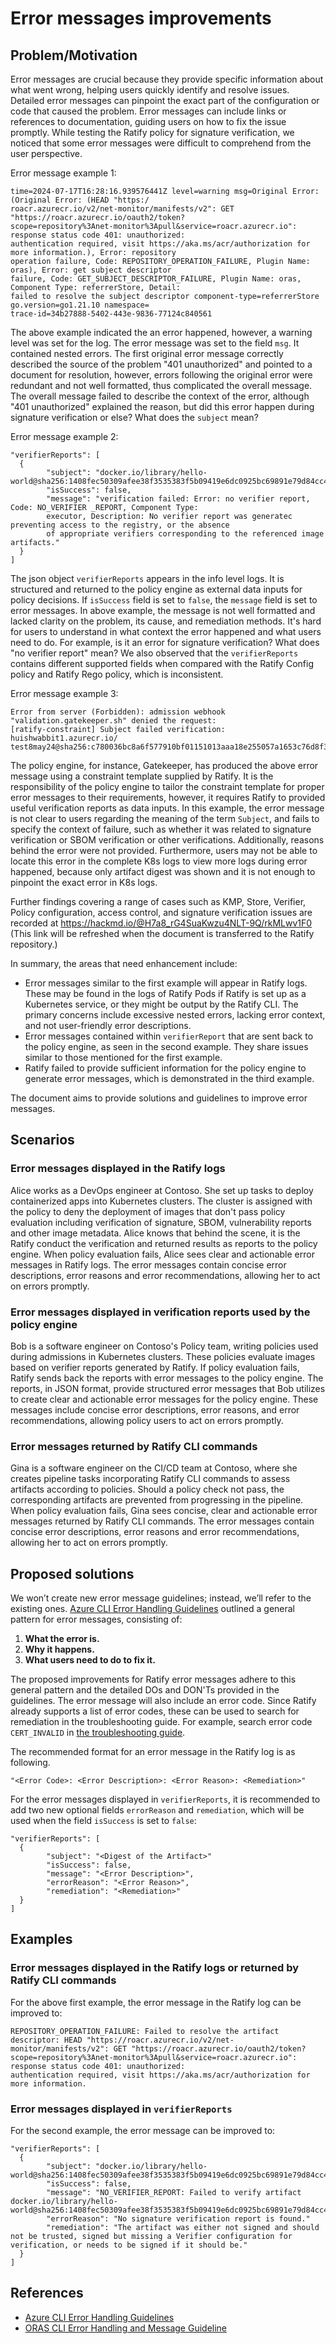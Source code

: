 # Error messages improvements

## Problem/Motivation

Error messages are crucial because they provide specific information about what went wrong, helping users quickly identify and resolve issues. Detailed error messages can pinpoint the exact part of the configuration or code that caused the problem. Error messages can include links or references to documentation, guiding users on how to fix the issue promptly. While testing the Ratify policy for signature verification, we noticed that some error messages were difficult to comprehend from the user perspective.

Error message example 1:

```text
time=2024-07-17T16:28:16.939576441Z level=warning msg=Original Error: (Original Error: (HEAD "https:/
roacr.azurecr.io/v2/net-monitor/manifests/v2": GET "https://roacr.azurecr.io/oauth2/token?
scope=repository%3Anet-monitor%3Apull&service=roacr.azurecr.io": response status code 401: unauthorized: 
authentication required, visit https://aka.ms/acr/authorization for more information.), Error: repository 
operation failure, Code: REPOSITORY_OPERATION_FAILURE, Plugin Name: oras), Error: get subject descriptor 
failure, Code: GET_SUBJECT_DESCRIPTOR_FAILURE, Plugin Name: oras, Component Type: referrerStore, Detail: 
failed to resolve the subject descriptor component-type=referrerStore go.version=go1.21.10 namespace= 
trace-id=34b27888-5402-443e-9836-77124c840561
```

The above example indicated the an error happened, however, a warning level was set for the log. The error message was set to the field `msg`. It contained nested errors. The first original error message correctly described the source of the problem "401 unauthorized" and pointed to a document for resolution, however, errors following the original error were redundant and not well formatted, thus complicated the overall message. The overall message failed to describe the context of the error, although "401 unauthorized" explained the reason, but did this error happen during signature verification or else? What does the `subject` mean?

Error message example 2:

```text
"verifierReports": [
  {
        "subject": "docker.io/library/hello-world@sha256:1408fec50309afee38f3535383f5b09419e6dc0925bc69891e79d84cc4cdce6",
        "isSuccess": false,
        "message": "verification failed: Error: no verifier report, Code: NO_VERIFIER _REPORT, Component Type: 
        executor, Description: No verifier report was generatec preventing access to the registry, or the absence 
        of appropriate verifiers corresponding to the referenced image artifacts."
  }
]
```

The json object `verifierReports` appears in the info level logs. It is structured and returned to the policy engine as external data inputs for policy decisions. If `isSuccess` field is set to `false`, the `message` field is set to error messages. In above example, the message is not well formatted and lacked clarity on the problem, its cause, and remediation methods. It's hard for users to understand in what context the error happened and what users need to do. For example, is it an error for signature verification? What does "no verifier report" mean? We also observed that the `verifierReports` contains different supported fields when compared with the Ratify Config policy and Ratify Rego policy, which is inconsistent.

Error message example 3:

```text
Error from server (Forbidden): admission webhook "validation.gatekeeper.sh" denied the request: 
[ratify-constraint] Subject failed verification: huishwabbit1.azurecr.io/
test8may24@sha256:c780036bc8a6f577910bf01151013aaa18e255057a1653c76d8f3572aa3f6ff6
```

The policy engine, for instance, Gatekeeper, has produced the above error message using a constraint template supplied by Ratify. It is the responsibility of the policy engine to tailor the constraint template for proper error messages to their requirements, however, it requires Ratify to provided useful verification reports as data inputs. In this example, the error message is not clear to users regarding the meaning of the term `Subject`, and fails to specify the context of failure, such as whether it was related to signature verification or SBOM verification or other verifications. Additionally, reasons behind the error were not provided. Furthermore, users may not be able to locate this error in the complete K8s logs to view more logs during error happened, because only artifact digest was shown and it is not enough to pinpoint the exact error in K8s logs.

Further findings covering a range of cases such as KMP, Store, Verifier, Policy configuration, access control, and signature verification issues are recorded at https://hackmd.io/@H7a8_rG4SuaKwzu4NLT-9Q/rkMLwv1F0 (This link will be refreshed when the document is transferred to the Ratify repository.)

In summary, the areas that need enhancement include:

- Error messages similar to the first example will appear in Ratify logs. These may be found in the logs of Ratify Pods if Ratify is set up as a Kubernetes service, or they might be output by the Ratify CLI. The primary concerns include excessive nested errors, lacking error context, and not user-friendly error descriptions.
- Error messages contained within `verifierReport` that are sent back to the policy engine, as seen in the second example. They share issues similar to those mentioned for the first example.
- Ratify failed to provide sufficient information for the policy engine to generate error messages, which is demonstrated in the third example.

The document aims to provide solutions and guidelines to improve error messages.

## Scenarios

### Error messages displayed in the Ratify logs

Alice works as a DevOps engineer at Contoso. She set up tasks to deploy containerized apps into Kubernetes clusters. The cluster is assigned with the policy to deny the deployment of images that don't pass policy evaluation including verification of signature, SBOM, vulnerability reports and other image metadata. Alice knows that behind the scene, it is the Ratify conduct the verification and returned results as reports to the policy engine. When policy evaluation fails, Alice sees clear and actionable error messages in Ratify logs. The error messages contain concise error descriptions, error reasons and error recommendations, allowing her to act on errors promptly.

### Error messages displayed in verification reports used by the policy engine

Bob is a software engineer on Contoso's Policy team, writing policies used during admissions in Kubernetes clusters. These policies evaluate images based on verifier reports generated by Ratify. If policy evaluation fails, Ratify sends back the reports with error messages to the policy engine. The reports, in JSON format, provide structured error messages that Bob utilizes to create clear and actionable error messages for the policy engine. These messages include concise error descriptions, error reasons, and error recommendations, allowing policy users to act on errors promptly.

### Error messages returned by Ratify CLI commands

Gina is a software engineer on the CI/CD team at Contoso, where she creates pipeline tasks incorporating Ratify CLI commands to assess artifacts according to policies. Should a policy check not pass, the corresponding artifacts are prevented from progressing in the pipeline. When policy evaluation fails, Gina sees concise, clear and actionable error messages returned by Ratify CLI commands. The error messages contain concise error descriptions, error reasons and error recommendations, allowing her to act on errors promptly.

## Proposed solutions

We won’t create new error message guidelines; instead, we’ll refer to the existing ones. [Azure CLI Error Handling Guidelines](https://github.com/Azure/azure-cli/blob/dev/doc/error_handling_guidelines.md#error-message) outlined a general pattern for error messages, consisting of:

1. __What the error is.__
2. __Why it happens.__
3. __What users need to do to fix it.__

The proposed improvements for Ratify error messages adhere to this general pattern and the detailed DOs and DON'Ts provided in the guidelines. The error message will also include an error code. Since Ratify already supports a list of error codes, these can be used to search for remediation in the troubleshooting guide. For example, search error code `CERT_INVALID` in [the troubleshooting guide](https://ratify.dev/docs/troubleshoot/key-management-provider/kmp-tsg#cert_invalid).

The recommended format for an error message in the Ratify log is as following.

```text
"<Error Code>: <Error Description>: <Error Reason>: <Remediation>"
```

For the error messages displayed in `verifierReports`, it is recommended to add two new optional fields `errorReason` and `remediation`, which will be used when the field `isSuccess` is set to `false`:

```text
"verifierReports": [
  {
        "subject": "<Digest of the Artifact>"
        "isSuccess": false,
        "message": "<Error Description>",
        "errorReason": "<Error Reason>",
        "remediation": "<Remediation>"
  }
]
```

## Examples

### Error messages displayed in the Ratify logs or returned by Ratify CLI commands

For the above first example, the error message in the Ratify log can be improved to:

```text
REPOSITORY_OPERATION_FAILURE: Failed to resolve the artifact descriptor: HEAD "https://roacr.azurecr.io/v2/net-monitor/manifests/v2": GET "https://roacr.azurecr.io/oauth2/token?
scope=repository%3Anet-monitor%3Apull&service=roacr.azurecr.io": response status code 401: unauthorized: 
authentication required, visit https://aka.ms/acr/authorization for more information.
```

### Error messages displayed in `verifierReports`

For the second example, the error message can be improved to:

```text
"verifierReports": [
  {
        "subject": "docker.io/library/hello-world@sha256:1408fec50309afee38f3535383f5b09419e6dc0925bc69891e79d84cc4cdce6",
        "isSuccess": false,
        "message": "NO_VERIFIER_REPORT: Failed to verify artifact docker.io/library/hello-world@sha256:1408fec50309afee38f3535383f5b09419e6dc0925bc69891e79d84cc4cdce6: 
        "errorReason": "No signature verification report is found."
        "remediation": "The artifact was either not signed and should not be trusted, signed but missing a Verifier configuration for verification, or needs to be signed if it should be."
  }
]
```

## References

- [Azure CLI Error Handling Guidelines](https://github.com/Azure/azure-cli/blob/dev/doc/error_handling_guidelines.md)
- [ORAS CLI Error Handling and Message Guideline](https://github.com/oras-project/oras/blob/v1.2.0/docs/proposals/error-handling-guideline.md)
